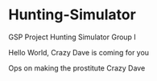 # Hunting-Simulator

GSP Project Hunting Simulator Group I

Hello World, Crazy Dave is coming for you

Ops on making the prostitute Crazy Dave


